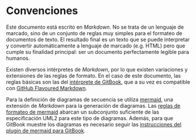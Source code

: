 # Convenciones

Este documento está escrito en *Markdown*. No se trata de un lenguaje de marcado, sino de un conjunto de reglas muy simples para el formateo de documentos de texto. El resultado final es un texto que se puede interpretar y convertir automáticamente a lenguaje de marcado (e.g. HTML) pero que cumple su finalidad principal: ser un documento perfectamente legible para humanos.  

Existen diversos intérpretes de *Markdown*, por lo que existen variaciones y extensiones de las reglas de formato. En el caso de este documento, las reglas básicas son las del [intérprete de GitBook](https://gitbookio.gitbooks.io/markdown/content/index.html), que a su vez es compatible con [GitHub Flavoured Markdown](https://guides.github.com/features/mastering-markdown/).  

Para la definición de diagramas de secuencia se utiliza [mermaid](https://github.com/knsv/mermaid), una extensión de *Markdown* para la generación de diagramas. Las [reglas de formateo de mermaid](https://knsv.github.io/mermaid/#sequence-diagrams) abarcan un subconjunto suficiente de las especificación UML2 para este tipo de diagramas. Además, para que GitBook muestre los diagramas es necesario seguir las [instrucciones del plugin de mermaid para GitBook](https://github.com/JozoVilcek/gitbook-plugin-mermaid#how-to-use-it).